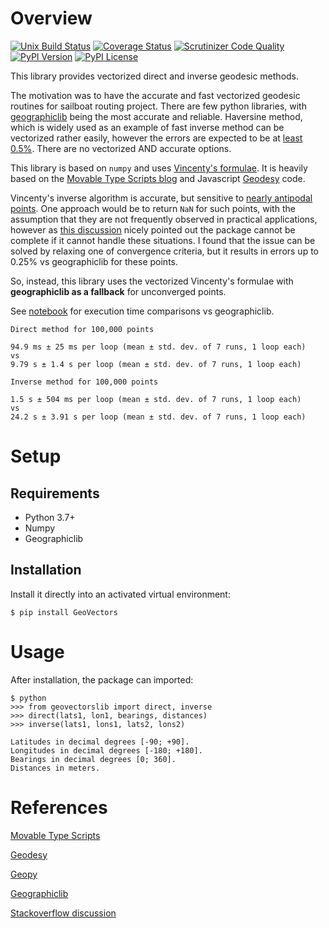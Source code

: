 # Overview

[![Unix Build Status](https://img.shields.io/travis/omdv/geovectors/master.svg?label=unix)](https://travis-ci.org/omdv/geovectors)
[![Coverage Status](https://img.shields.io/coveralls/omdv/geovectors/master.svg)](https://coveralls.io/r/omdv/geovectors)
[![Scrutinizer Code Quality](https://img.shields.io/scrutinizer/g/omdv/geovectors.svg)](https://scrutinizer-ci.com/g/omdv/geovectors/?branch=master)
[![PyPI Version](https://img.shields.io/pypi/v/GeoVectors.svg)](https://pypi.org/project/GeoVectors)
[![PyPI License](https://img.shields.io/pypi/l/GeoVectors.svg)](https://pypi.org/project/GeoVectors)

This library provides vectorized direct and inverse geodesic methods.

The motivation was to have the accurate and fast vectorized geodesic routines for sailboat routing project. There are few python libraries, with [geographiclib](https://geographiclib.sourceforge.io/html/python/index.html) being the most accurate and reliable. Haversine method, which is widely used as an example of fast inverse method can be vectorized rather easily, however the errors are expected to be at [least 0.5%](https://en.wikipedia.org/wiki/Haversine_formula#Formulation). There are no vectorized AND accurate options.

This library is based on `numpy` and uses [Vincenty's formulae](https://en.wikipedia.org/wiki/Vincenty's_formulae). It is heavily based on the [Movable Type Scripts blog](https://www.movable-type.co.uk/scripts/latlong-vincenty.html) and Javascript [Geodesy](https://www.npmjs.com/package/geodesy) code.

Vincenty's inverse algorithm is accurate, but sensitive to [nearly antipodal points](https://en.wikipedia.org/wiki/Vincenty%27s_formulae#Nearly_antipodal_points). One approach would be to return `NaN` for such points, with the assumption that they are not frequently observed in practical applications, however as [this discussion](https://gis.stackexchange.com/questions/84885/difference-between-vincenty-and-great-circle-distance-calculations) nicely pointed out the package cannot be complete if it cannot handle these situations. I found that the issue can be solved by relaxing one of convergence criteria, but it results in errors up to 0.25% vs geographiclib for these points.

So, instead, this library uses the vectorized Vincenty's formulae with **geographiclib as a fallback** for unconverged points.

See [notebook](https://github.com/omdv/geovectors/blob/master/notebooks/demo.ipynb) for execution time comparisons vs geographiclib.

```
Direct method for 100,000 points

94.9 ms ± 25 ms per loop (mean ± std. dev. of 7 runs, 1 loop each)
vs
9.79 s ± 1.4 s per loop (mean ± std. dev. of 7 runs, 1 loop each)
```

```
Inverse method for 100,000 points

1.5 s ± 504 ms per loop (mean ± std. dev. of 7 runs, 1 loop each)
vs
24.2 s ± 3.91 s per loop (mean ± std. dev. of 7 runs, 1 loop each)
```

# Setup

## Requirements

* Python 3.7+
* Numpy
* Geographiclib

## Installation

Install it directly into an activated virtual environment:

```text
$ pip install GeoVectors
```

# Usage

After installation, the package can imported:

```text
$ python
>>> from geovectorslib import direct, inverse
>>> direct(lats1, lon1, bearings, distances)
>>> inverse(lats1, lons1, lats2, lons2)
```

```text
Latitudes in decimal degrees [-90; +90].
Longitudes in decimal degrees [-180; +180].
Bearings in decimal degrees [0; 360].
Distances in meters.
```

# References

[Movable Type Scripts](https://www.movable-type.co.uk/scripts/latlong-vincenty.html)

[Geodesy](https://www.npmjs.com/package/geodesy)

[Geopy](https://pypi.org/project/geopy/)

[Geographiclib](https://geographiclib.sourceforge.io/html/python/index.html)

[Stackoverflow discussion](https://gis.stackexchange.com/questions/84885/difference-between-vincenty-and-great-circle-distance-calculations)